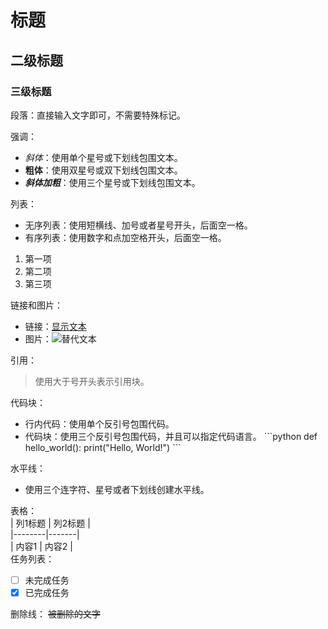 # 标题
## 二级标题
### 三级标题

段落：直接输入文字即可，不需要特殊标记。

强调：
- *斜体*：使用单个星号或下划线包围文本。
- **粗体**：使用双星号或双下划线包围文本。
- ***斜体加粗***：使用三个星号或下划线包围文本。

列表：
- 无序列表：使用短横线、加号或者星号开头，后面空一格。
- 有序列表：使用数字和点加空格开头，后面空一格。
1. 第一项
2. 第二项
3. 第三项

链接和图片：
- 链接：[显示文本](链接地址)
- 图片：![替代文本](图片链接)

引用：
> 使用大于号开头表示引用块。

代码块：
- 行内代码：使用单个反引号包围代码。
- 代码块：使用三个反引号包围代码，并且可以指定代码语言。
\```python
def hello_world():
    print("Hello, World!")
\```

水平线：
- 使用三个连字符、星号或者下划线创建水平线。

表格：<br>
| 列1标题 | 列2标题 |<br>
|--------|-------|<br>
| 内容1   | 内容2   |<br>
任务列表：
- [ ] 未完成任务
- [x] 已完成任务

删除线：
~~被删除的文字~~